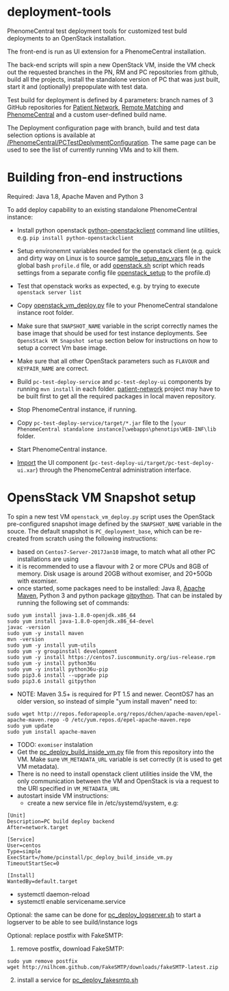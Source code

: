 # deployment-tools
PhenomeCentral test deployment tools for customized test buld deployments to an OpenStack installation.

The front-end is run as UI extension for a PhenomeCentral installation.

The back-end scripts will spin a new OpenStack VM, inside the VM check out the requested branches in the PN, RM and PC repositories from github, build all the projects, install the standalone version of PC that was just built, start it and (optionally) prepopulate with test data.

Test build for deployment is defined by 4 parameters: branch names of 3 GitHub repositories for [Patient Network](https://github.com/phenotips/patient-network/), [Remote Matching](https://github.com/phenotips/remote-matching/) and [PhenomeCentral](https://github.com/phenotips/phenomecentral.org/) and a custom user-defined build name.

The Deployment configuration page with branch, build and test data selection options is available at [/PhenomeCentral/PCTestDeplymentConfiguration](http://localhost:8080/PhenomeCentral/PCTestDeplymentConfiguration). The same page can be used to see the list of currently running VMs and to kill them.

# Building fron-end instructions #
Required: Java 1.8, Apache Maven and Python 3

To add deploy capability to an existing standalone PhenomeCentral instance:
- Install python openstack [python-openstackclient](https://pypi.org/project/python-openstackclient/) command line utilities, e.g. `pip install python-openstackclient`
- Setup environemnt variables needed for the openstack client (e.g. quick and dirty way on Linux is to source [sample_setup_env_vars](scripts/sample_setup_env_vars) file in the global bash `profile.d` file, or add [openstack.sh](scripts/pcdeploy-frontend/etc-files/profile.d/openstack.sh) script which reads settings from a separate config file [openstack_setup](scripts/pcdeploy-frontend/openstack_setup) to the profile.d)
- Test that openstack works as expected, e.g. by trying to execute `openstack server list`

- Copy [openstack_vm_deploy.py](scripts/openstack_vm_deploy.py) file to your PhenomeCentral standalone instance root folder.
- Make sure that `SNAPSHOT_NAME` variable in the script correctly names the base image that should be used for test instance deployments. See `OpensStack VM Snapshot setup` section below for instructions on how to setup a correct Vm base image.
- Make sure that all other OpenStack parameters such as `FLAVOUR` and `KEYPAIR_NAME` are correct.

- Build `pc-test-deploy-service` and `pc-test-deploy-ui` components by running `mvn install` in each folder.
[patient-network](https://github.com/phenotips/patient-network/) project may have to be built first to get all the required packages in local maven repository.
- Stop PhenomeCentral instance, if running.
- Copy `pc-test-deploy-service/target/*.jar` file to the `[your PhenomeCentral standalone instance]\webapps\phenotips\WEB-INF\lib` folder.
- Start PhenomeCentral instance.
- [Import](http://platform.xwiki.org/xwiki/bin/view/AdminGuide/ImportExport#HImportingXWikipages) the UI component (```pc-test-deploy-ui/target/pc-test-deploy-ui.xar```) through the PhenomeCentral administration interface.

# OpensStack VM Snapshot setup #
To spin a new test VM `openstack_vm_deploy.py` script uses the OpenStack pre-configured snapshot image defined by the `SNAPSHOT_NAME` variable in the souce. The default snapshot is `PC_deployment_base`, which can be re-created from scratch using the following instructions:

- based on `Centos7-Server-2017Jan10` image, to match what all other PC installations are using
- it is recommended to use a flavour with 2 or more CPUs and 8GB of memory. Disk usage is around 20GB without exomiser, and 20+50Gb with exomiser.
- once started, some packages need to be installed: Java 8, [Apache Maven](http://maven.apache.org/), Python 3 and python package [gitpython](https://gitpython.readthedocs.io/en/stable/). That can be instaled by running the following set of commands:
```
sudo yum install java-1.8.0-openjdk.x86_64
sudo yum install java-1.8.0-openjdk.x86_64-devel
javac -version
sudo yum -y install maven
mvn -version
sudo yum -y install yum-utils
sudo yum -y groupinstall development
sudo yum -y install https://centos7.iuscommunity.org/ius-release.rpm
sudo yum -y install python36u
sudo yum -y install python36u-pip
sudo pip3.6 install --upgrade pip
sudo pip3.6 install gitpython
```
- NOTE: Maven 3.5+ is required for PT 1.5 and newer. CeontOS7 has an older version, so instead of simple "yum install maven" need to:
```
sudo wget http://repos.fedorapeople.org/repos/dchen/apache-maven/epel-apache-maven.repo -O /etc/yum.repos.d/epel-apache-maven.repo
sudo yum update
sudo yum install apache-maven
```
- TODO: `exomiser` instalation
- Get the [pc_deploy_build_inside_vm.py](scripts/pc_deploy_build_inside_vm.py) file from this repository into the VM. Make sure `VM_METADATA_URL` variable is set correctly (it is used to get VM metadata).
- There is no need to install openstack client utilities inside the VM, the only communication between the VM and OpenStack is via a request to the URl specified in `VM_METADATA_URL`
- autostart inside VM instructions:
  - create a new service file in /etc/systemd/system, e.g:
```
[Unit]
Description=PC build deploy backend
After=network.target

[Service]
User=centos
Type=simple
ExecStart=/home/pcinstall/pc_deploy_build_inside_vm.py
TimeoutStartSec=0

[Install]
WantedBy=default.target
```
  - systemctl daemon-reload
  - systemctl enable servicename.service

Optional: the same can be done for [pc_deploy_logserver.sh](scripts/pcdeploy-baseimage/pc_deploy_logserver.sh) to start a logserver to be able to see build/instance logs

Optional: replace postfix with FakeSMTP:
1) remove postfix, download FakeSMTP:
```
sudo yum remove postfix
wget http://nilhcem.github.com/FakeSMTP/downloads/fakeSMTP-latest.zip
```
2) install a service for [pc_deploy_fakesmtp.sh](scripts/pcdeploy-baseimage/pc_deploy_fakesmtp.sh)